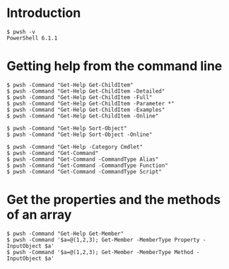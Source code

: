 
# Introduction

    $ pwsh -v
    PowerShell 6.1.1
    
# Getting help from the command line 

    $ pwsh -Command "Get-Help Get-ChildItem"
    $ pwsh -Command "Get-Help Get-ChildItem -Detailed"
    $ pwsh -Command "Get-Help Get-ChildItem -Full"
    $ pwsh -Command "Get-Help Get-ChildItem -Parameter *"
    $ pwsh -Command "Get-Help Get-ChildItem -Examples"
    $ pwsh -Command "Get-Help Get-ChildItem -Online"
    
    $ pwsh -Command "Get-Help Sort-Object"
    $ pwsh -Command "Get-Help Sort-Object -Online"
    
    $ pwsh -Command "Get-Help -Category Cmdlet"
    $ pwsh -Command "Get-Command"
    $ pwsh -Command "Get-Command -CommandType Alias"    
    $ pwsh -Command "Get-Command -CommandType Function"
    $ pwsh -Command "Get-Command -CommandType Script"

# Get the properties and the methods of an array

    $ pwsh -Command "Get-Help Get-Member"
    $ pwsh -Command '$a=@(1,2,3); Get-Member -MemberType Property -InputObject $a'
    $ pwsh -Command '$a=@(1,2,3); Get-Member -MemberType Method -InputObject $a'
    
    
